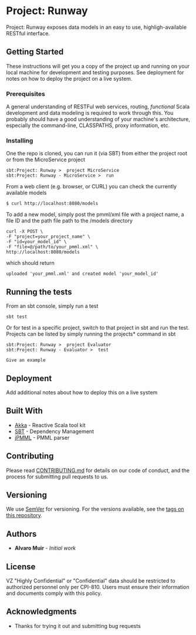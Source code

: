 # Project: Runway

Project: Runway exposes data models in an easy to use, highligh-available RESTful interface.

## Getting Started

These instructions will get you a copy of the project up and running on your local machine for development and testing purposes. See deployment for notes on how to deploy the project on a live system.

### Prerequisites

A general understanding of RESTFul web services, routing, *functional* Scala development
and data modeling is required to work through this. You probably should have a good understanding
of your machine's architecture, especially the command-line, CLASSPATHS, proxy information, etc.


### Installing

One the repo is cloned, you can run it (via SBT) from either the project root or from the MicroService
project

```
sbt:Project: Runway >  project MicroService
sbt:Project: Runway - MicroService >  run
```

From a web client (e.g. browser, or CURL) you can check the currently available models

```
$ curl http://localhost:8080/models
```

To add a new model, simply post the pmml/xml file with a project name, a file ID and the path file path 
to the /models directory

```
curl -X POST \
-F "project=your_project_name" \
-F "id=your_model_id" \
-F "file=@/path/to/your_pmml.xml" \
http://localhost:8080/models
```

which should return

```$xslt
uploaded 'your_pmml.xml' and created model 'your_model_id'
```
## Running the tests

From an sbt console, simply run a test
```
sbt test
```

Or for test in a specific project, switch to that project in sbt and run the test.
Projects can be listed by simply running the projects* command in sbt

```
sbt:Project: Runway >  project Evaluator
sbt:Project: Runway - Evaluator >  test

```


```
Give an example
```

## Deployment

Add additional notes about how to deploy this on a live system

## Built With

* [Akka](https://akka.io/docs/) - Reactive Scala tool kit
* [SBT](https://www.scala-sbt.org/documentation.html) - Dependency Management
* [jPMML](https://github.com/jpmml/jpmml-evaluator) - PMML parser

## Contributing

Please read [CONTRIBUTING.md](https://onestash.verizon.com/users/v603497/repos/runway/browse/CONTRIBUTING.md) for details on our code of conduct, and the process for submitting pull requests to us.

## Versioning

We use [SemVer](http://semver.org/) for versioning. For the versions available, see the [tags on this repository](https://onestash.verizon.com/users/v603497/repos/runway/browse). 

## Authors

* **Alvaro Muir** - *Initial work*

## License

VZ "Highly Confidential" or "Confidential" data should be restricted to authorized personnel only per CPI-810. Users must ensure their information and documents comply with this policy.

## Acknowledgments

* Thanks for trying it out and submitting bug requests

